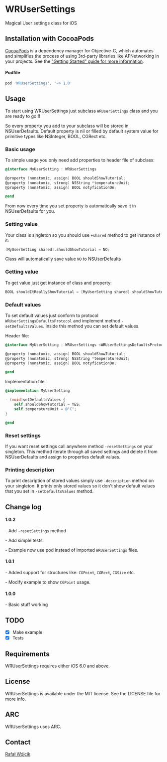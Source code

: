 # WRUserSettings
Magical User settings class for iOS

## Installation with CocoaPods

[CocoaPods](http://cocoapods.org) is a dependency manager for Objective-C, which automates and simplifies the process of using 3rd-party libraries like AFNetworking in your projects. See the ["Getting Started" guide for more information](https://github.com/AFNetworking/AFNetworking/wiki/Getting-Started-with-AFNetworking).

#### Podfile

```ruby
pod 'WRUserSettings', '~> 1.0'
```

## Usage

To start using WRUserSettings just subclass ```WRUserSettings``` class and you are ready to go!!!

So every property you add to your subclass will be stored in NSUserDefaults. Default property is nil or filled by default system value for primitive types like NSInteger, BOOL, CGRect etc.

### Basic usage

To simple usage you only need add properties to header file of subclass:

```objective-c
@interface MyUserSetting : WRUserSettings

@property (nonatomic, assign) BOOL shouldShowTutorial;
@property (nonatomic, strong) NSString *temperatureUnit;
@property (nonatomic, assign) BOOL notyficationOn;

@end
```

From now every time you set property is automatically save it in NSUserDefaults for you.

### Setting value

Your class is singleton so you should use ```+shared``` method to get instance of it:

```objective-c
[MyUserSetting shared].shouldShowTutorial = NO;
```

Class will automatically save value ```NO``` to NSUserDefaults

### Getting value

To get value just get instance of class and property:

```objective-c
BOOL shouldItReallyShowTutorial = [MyUserSetting shared].shouldShowTutorial;
```

### Default values

To set default values just conform to protocol ```WRUserSettingsDefaultsProtocol``` and implement method ```-setDefaultsValues```. Inside this method you can set default values.

Header file:

```objective-c
@interface MyUserSetting : WRUserSettings <WRUserSettingsDefaultsProtocol>

@property (nonatomic, assign) BOOL shouldShowTutorial;
@property (nonatomic, strong) NSString *temperatureUnit;
@property (nonatomic, assign) BOOL notyficationOn;

@end
```

Implementation file:

```objective-c
@implementation MyUserSetting

- (void)setDefaultsValues {
    self.shouldShowTutorial = YES;
    self.temperatureUnit = @"C";
}

@end
```

### Reset settings

If you want reset settings call anywhere method ```-resetSettings``` on your singleton. This method iterate through all saved settings and delete it from NSUserDefaults and assign to properties default values.

### Printing description

To print description of stored values simply use ```-description``` method on your singleton. It prints only stored values so it don't show default values that you set in ```-setDefaultsValues``` method.

## Change log

#### 1.0.2

\- Add ```-resetSettings``` method

\- Add simple tests

\- Example now use pod instead of imported ```WRUserSettings``` files.

#### 1.0.1

\- Added support for structures like: ```CGPoint```, ```CGRect```, ```CGSize``` etc.

\- Modify example to show ```CGPoint``` usage.

#### 1.0.0

\- Basic stuff working

## TODO

* [x] Make example
* [x] Tests

## Requirements

WRUserSettings requires either iOS 6.0 and above. 

## License

WRUserSettings is available under the MIT license. See the LICENSE file for more info.

## ARC

WRUserSettings uses ARC.

## Contact

[Rafał Wójcik](http://github.com/rafalwojcik) 
